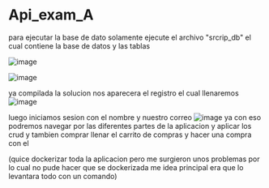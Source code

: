 # Api_exam_A
para ejecutar la base de dato solamente ejecute el archivo "srcrip_db" el cual contiene la base de datos y
las tablas 

![image](https://github.com/hidenmoons/Api_exam_A/assets/26952057/c5441b49-2454-4baf-8283-afa9ba08883f)

![image](https://github.com/hidenmoons/Api_exam_A/assets/26952057/9795ebe7-f9eb-478c-8be3-4d8379dc4d7a)
 
ya compilada la solucion nos aparecera el registro 
el cual llenaremos 
![image](https://github.com/hidenmoons/Api_exam_A/assets/26952057/31be389f-b5e1-4be9-b54e-289042cd17df)

luego iniciamos sesion con el nombre y nuestro correo ![image](https://github.com/hidenmoons/Api_exam_A/assets/26952057/de65b7f3-26e6-4f92-9f4c-575860df2684)
ya con eso podremos navegar por las diferentes partes de la aplicacion y aplicar los crud y tambien comprar llenar el carrito de compras y hacer una compra con el 




(quice dockerizar toda la aplicacion pero me surgieron unos problemas por lo cual no pude hacer que se dockerizada me idea principal era que lo levantara todo con un comando)
